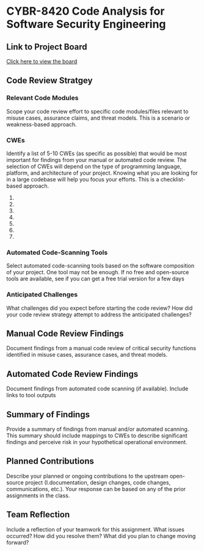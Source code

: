 # CYBR-8420 Code Analysis for Software Security Engineering

## Link to Project Board
[Click here to view the board](https://github.com/users/jschrack/projects/6/views/1)



## Code Review Stratgey

### Relevant Code Modules
Scope your code review effort to specific code modules/files relevant to misuse cases, assurance claims, and threat models. This is a scenario or weakness-based approach.

### CWEs
Identify a list of 5-10 CWEs (as specific as possible) that would be most important for findings from your manual or automated code review. The selection of CWEs will depend on the type of programming language, platform, and architecture of your project. Knowing what you are looking for in a large codebase will help you focus your efforts. This is a checklist-based approach. 

1. 
2. 
3. 
4. 
5.
6.
7.

### Automated Code-Scanning Tools
Select automated code-scanning tools based on the software composition of your project. One tool may not be enough. If no free and open-source tools are available, see if you can get a free trial version for a few days


### Anticipated Challenges
What challenges did you expect before starting the code review?
How did your code review strategy attempt to address the anticipated challenges?


## Manual Code Review Findings
Document findings from a manual code review of critical security functions identified in misuse cases, assurance cases, and threat models.

## Automated Code Review Findings
Document findings from automated code scanning (if available). Include links to tool outputs


## Summary of Findings
Provide a summary of findings from manual and/or automated scanning. This summary should include mappings to CWEs to describe significant findings and perceive risk in your hypothetical operational environment.

## Planned Contributions
Describe your planned or ongoing contributions to the upstream open-source project (I.documentation, design changes, code changes, communications, etc.). Your response can be based on any of the prior assignments in the class.

## Team Reflection
Include a reflection of your teamwork for this assignment. What issues occurred? How did you resolve them? What did you plan to change moving forward?